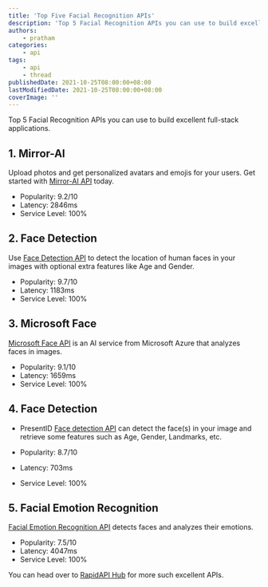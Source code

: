 ```yaml
---
title: 'Top Five Facial Recognition APIs'
description: 'Top 5 Facial Recognition APIs you can use to build excellent full-stack applications.'
authors:
    - pratham
categories:
    - api
tags:
    - api
    - thread
publishedDate: 2021-10-25T08:00:00+08:00
lastModifiedDate: 2021-10-25T08:00:00+08:00
coverImage: ''
---
```


<Lead>
	Top 5 Facial Recognition APIs you can use to build excellent full-stack
	applications.
</Lead>

## 1. Mirror-AI

Upload photos and get personalized avatars and emojis for your users. Get started with [Mirror-AI API](https://rapidapi.com/mirror-dev-team/api/mirror-ai/?utm_source=RapidAPI.com/guides&utm_medium=DevRel&utm_campaign=DevRel) today.

-   Popularity: 9.2/10
-   Latency: 2846ms
-   Service Level: 100%

## 2. Face Detection

Use [Face Detection API](https://rapidapi.com/inferdo/api/face-detection6/?utm_source=RapidAPI.com/guides&utm_medium=DevRel&utm_campaign=DevRel) to detect the location of human faces in your images with optional extra features like Age and Gender.

-   Popularity: 9.7/10
-   Latency: 1183ms
-   Service Level: 100%

## 3. Microsoft Face

[Microsoft Face API](https://rapidapi.com/microsoft-azure-org-microsoft-cognitive-services/api/microsoft-face1/?utm_source=RapidAPI.com/guides&utm_medium=DevRel&utm_campaign=DevRel) is an AI service from Microsoft Azure that analyzes faces in images.

-   Popularity: 9.1/10
-   Latency: 1659ms
-   Service Level: 100%

## 4. Face Detection

-   PresentID [Face detection API](https://rapidapi.com/PresentID/api/face-detection11/?utm_source=RapidAPI.com/guides&utm_medium=DevRel&utm_campaign=DevRel) can detect the face(s) in your image and retrieve some features such as Age, Gender, Landmarks, etc.

-   Popularity: 8.7/10
-   Latency: 703ms
-   Service Level: 100%

## 5. Facial Emotion Recognition

[Facial Emotion Recognition API](https://rapidapi.com/cloud-actions-cloud-actions-default/api/facial-emotion-recognition/?utm_source=RapidAPI.com/guides&utm_medium=DevRel&utm_campaign=DevRel) detects faces and analyzes their emotions.

-   Popularity: 7.5/10
-   Latency: 4047ms
-   Service Level: 100%

You can head over to [RapidAPI Hub](https://rapidapi.com/?utm_source=RapidAPI.com/guides&utm_medium=DevRel&utm_campaign=DevRel) for more such excellent APIs.
